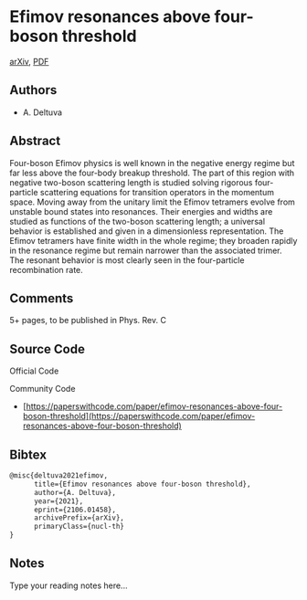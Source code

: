 
# Efimov resonances above four-boson threshold

[arXiv](https://arxiv.org/abs/2106.01458), [PDF](https://arxiv.org/pdf/2106.01458.pdf)

## Authors

- A. Deltuva

## Abstract

Four-boson Efimov physics is well known in the negative energy regime but far less above the four-body breakup threshold. The part of this region with negative two-boson scattering length is studied solving rigorous four-particle scattering equations for transition operators in the momentum space. Moving away from the unitary limit the Efimov tetramers evolve from unstable bound states into resonances. Their energies and widths are studied as functions of the two-boson scattering length; a universal behavior is established and given in a dimensionless representation. The Efimov tetramers have finite width in the whole regime; they broaden rapidly in the resonance regime but remain narrower than the associated trimer. The resonant behavior is most clearly seen in the four-particle recombination rate.

## Comments

5+ pages, to be published in Phys. Rev. C

## Source Code

Official Code



Community Code

- [https://paperswithcode.com/paper/efimov-resonances-above-four-boson-threshold](https://paperswithcode.com/paper/efimov-resonances-above-four-boson-threshold)

## Bibtex

```tex
@misc{deltuva2021efimov,
      title={Efimov resonances above four-boson threshold}, 
      author={A. Deltuva},
      year={2021},
      eprint={2106.01458},
      archivePrefix={arXiv},
      primaryClass={nucl-th}
}
```

## Notes

Type your reading notes here...

